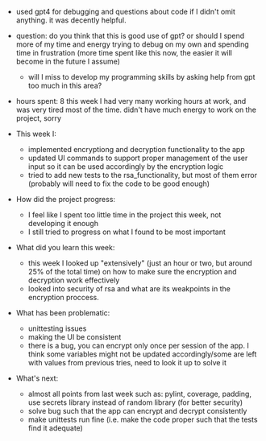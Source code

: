 * used gpt4 for debugging and questions about code if I didn't omit anything. it was decently helpful.
* question: do you think that this is good use of gpt? or should I spend more of my time and energy trying to debug on my own and spending time in frustration (more time spent like this now, the easier it will become in the future I assume)
	* will I miss to develop my programming skills by asking help from gpt too much in this area?

* hours spent: 8 this week I had very many working hours at work, and was very tired most of the time. didn't have much energy to work on the project, sorry

* This week I:
	* implemented encryptiong and decryption functionality to the app
	* updated UI commands to support proper management of the user input so it can be used accordingly by the encryption logic
	* tried to add new tests to the rsa_functionality, but most of them error (probably will need to fix the code to be good enough)

* How did the project progress:
	* I feel like I spent too little time in the project this week, not developing it enough
	* I still tried to progress on what I found to be most important

* What did you learn this week:
	* this week I looked up "extensively" (just an hour or two, but around 25% of the total time) on how to make sure the encryption and decryption work effectively
	* looked into security of rsa and what are its weakpoints in the encryption proccess.

* What has been problematic:
	* unittesting issues
	* making the UI be consistent
	* there is a bug, you can encrypt only once per session of the app. I think some variables might not be updated accordingly/some are left with values from previous tries, need to look it up to solve it

* What's next:
	* almost all points from last week such as: pylint, coverage, padding, use secrets library instead of random library (for better security)
	* solve bug such that the app can encrypt and decrypt consistently
	* make unittests run fine (i.e. make the code proper such that the tests find it adequate)
